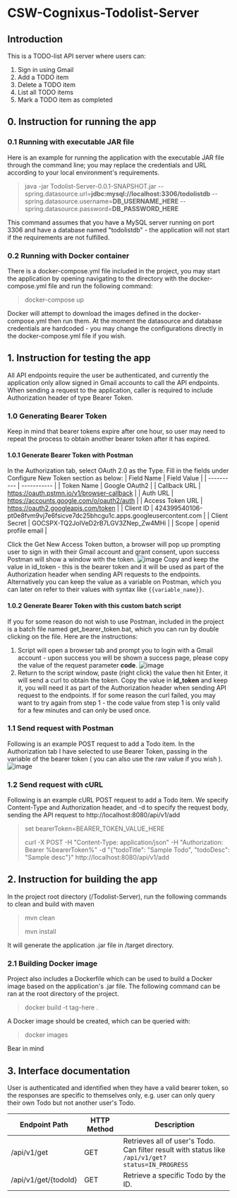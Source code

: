 # CSW-Cognixus-Todolist-Server
## Introduction
This is a TODO-list API server where users can:
1. Sign in using Gmail
2. Add a TODO item
3. Delete a TODO item
4. List all TODO items
5. Mark a TODO item as completed


## 0. Instruction for running the app
### 0.1 Running with executable JAR file
Here is an example for running the application with the executable JAR file through the command line; you may replace the credentials and URL according to your local environment's requirements. 

>java -jar Todolist-Server-0.0.1-SNAPSHOT.jar --spring.datasource.url=**jdbc:mysql://localhost:3306/todolistdb** --spring.datasource.username=**DB_USERNAME_HERE** --spring.datasource.password=**DB_PASSWORD_HERE**

This command assumes that you have a MySQL server running on port 3306 and have a database named "todolistdb" - the application will not start if the requirements are not fulfilled. 
### 0.2 Running with Docker container
There is a docker-compose.yml file included in the project, you may start the application by opening navigating to the directory with the docker-compose.yml file and run the following command:

>docker-compose up

Docker will attempt to download the images defined in the docker-compose.yml then run them.
At the moment the datasource and database credentials are hardcoded - you may change the configurations directly in the docker-compose.yml file if you wish. 


## 1. Instruction for testing the app
All API endpoints require the user be authenticated, and currently the application only allow signed in Gmail accounts to call the API endpoints. 
When sending a request to the application, caller is required to include Authorization header of type Bearer Token.
### 1.0 Generating Bearer Token
Keep in mind that bearer tokens expire after one hour, so user may need to repeat the process to obtain another bearer token after it has expired. 
#### 1.0.1 Generate Bearer Token with Postman
In the Authorization tab, select OAuth 2.0 as the Type. 
Fill in the fields under Configure New Token section as below:
| Field Name | Field Value |
| ---------- | ----------- |
| Token Name | Google OAuth2 |
| Callback URL | https://oauth.pstmn.io/v1/browser-callback |
| Auth URL | https://accounts.google.com/o/oauth2/auth |
| Access Token URL | https://oauth2.googleapis.com/token |
| Client ID | 424399540106-pt0e8fvm9vj7e6fsicve7dc25bhcgu1c.apps.googleusercontent.com |
| Client Secret | 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 |
| Scope | openid profile email |

Click the Get New Access Token button, a browser will pop up prompting user to sign in with their Gmail account and grant consent, upon success Postman will show a window with the token. 
![image](https://github.com/Hawgnes/CSW-Cognixus-Todolist-Server/assets/30411458/c449f4d8-b4d9-4ce9-8010-c8a9c21fd828)
Copy and keep the value in id_token - this is the bearer token and it will be used as part of the Authorization header when sending API requests to the endpoints. Alternatively you can keep the value as a variable on Postman, which you can later on refer to their values with syntax like `{{variable_name}}`. 

#### 1.0.2 Generate Bearer Token with this custom batch script
If you for some reason do not wish to use Postman, included in the project is a batch file named get_bearer_token.bat, which you can run by double clicking on the file. Here are the instructions: 
1. Script will open a browser tab and prompt you to login with a Gmail account - upon success you will be shown a success page, please copy the value of the request parameter **code**.
![image](https://github.com/Hawgnes/CSW-Cognixus-Todolist-Server/assets/30411458/a18c30c8-9fc8-49b2-ab0f-3da46a96e1d3)
2. Return to the script window, paste (right click) the value then hit Enter, it will send a curl to obtain the token. Copy the value in **id_token** and keep it, you will need it as part of the Authorization header when sending API request to the endpoints.  If for some reason the curl failed, you may want to try again from step 1 - the code value from step 1 is only valid for a few minutes and can only be used once. 

### 1.1 Send request with Postman
Following is an example POST request to add a Todo item. In the Authorization tab I have selected to use Bearer Token, passing in the variable of the bearer token ( you can also use the raw value if you wish ). 
![image](https://github.com/Hawgnes/CSW-Cognixus-Todolist-Server/assets/30411458/bddad2cf-80e2-455c-ae1c-02f4af96db17)

### 1.2 Send request with cURL
Following is an example cURL POST request to add a Todo item. 
We specify Content-Type and Authorization header, and -d to specify the request body, sending the API request to http://localhost:8080/api/v1/add

>set bearerToken=BEARER_TOKEN_VALUE_HERE
>
>curl -X POST -H "Content-Type: application/json" -H "Authorization: Bearer %bearerToken%" -d "{\"todoTitle\": \"Sample Todo\", \"todoDesc\": \"Sample desc\"}" http://localhost:8080/api/v1/add


## 2. Instruction for building the app
In the project root directory (/Todolist-Server), run the following commands to clean and build with maven

>mvn clean
>
>mvn install

It will generate the application .jar file in /target directory.

### 2.1 Building Docker image
Project also includes a Dockerfile which can be used to build a Docker image based on the application's .jar file. 
The following command can be ran at the root directory of the project. 

>docker build -t tag-here .

A Docker image should be created, which can be queried with:

>docker images

Bear in mind 


## 3. Interface documentation
User is authenticated and identified when they have a valid bearer token, so the responses are specific to themselves only, e.g. user can only query their own Todo but not another user's Todo. 

| Endpoint Path | HTTP Method | Description |
|-------------- | ----------- | ----------- |
| /api/v1/get | GET | Retrieves all of user's Todo.<br> Can filter result with status like `/api/v1/get?status=IN_PROGRESS`|
| /api/v1/get/{todoId} | GET | Retrieve a specific Todo by the ID. |



